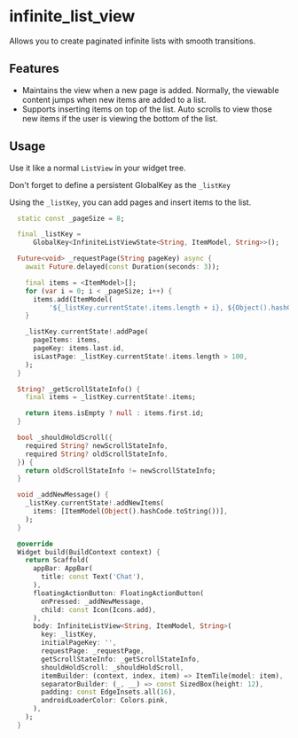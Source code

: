 # infinite_list_view
Allows you to create paginated infinite lists with smooth transitions.

## Features
- Maintains the view when a new page is added. Normally, the viewable content jumps when new items are added to a list. 
- Supports inserting items on top of the list. Auto scrolls to view those new items if the user is viewing the bottom of the list.

## Usage
Use it like a normal `ListView` in your widget tree.

Don't forget to define a persistent GlobalKey as the `_listKey`

Using the `_listKey`, you can add pages and insert items to the list.

```dart
  static const _pageSize = 8;

  final _listKey =
      GlobalKey<InfiniteListViewState<String, ItemModel, String>>();

  Future<void> _requestPage(String pageKey) async {
    await Future.delayed(const Duration(seconds: 3));

    final items = <ItemModel>[];
    for (var i = 0; i < _pageSize; i++) {
      items.add(ItemModel(
          '${_listKey.currentState!.items.length + i}, ${Object().hashCode.toString()}'));
    }

    _listKey.currentState!.addPage(
      pageItems: items,
      pageKey: items.last.id,
      isLastPage: _listKey.currentState!.items.length > 100,
    );
  }

  String? _getScrollStateInfo() {
    final items = _listKey.currentState!.items;

    return items.isEmpty ? null : items.first.id;
  }

  bool _shouldHoldScroll({
    required String? newScrollStateInfo,
    required String? oldScrollStateInfo,
  }) {
    return oldScrollStateInfo != newScrollStateInfo;
  }

  void _addNewMessage() {
    _listKey.currentState!.addNewItems(
      items: [ItemModel(Object().hashCode.toString())],
    );
  }

  @override
  Widget build(BuildContext context) {
    return Scaffold(
      appBar: AppBar(
        title: const Text('Chat'),
      ),
      floatingActionButton: FloatingActionButton(
        onPressed: _addNewMessage,
        child: const Icon(Icons.add),
      ),
      body: InfiniteListView<String, ItemModel, String>(
        key: _listKey,
        initialPageKey: '',
        requestPage: _requestPage,
        getScrollStateInfo: _getScrollStateInfo,
        shouldHoldScroll: _shouldHoldScroll,
        itemBuilder: (context, index, item) => ItemTile(model: item),
        separatorBuilder: (_, __) => const SizedBox(height: 12),
        padding: const EdgeInsets.all(16),
        androidLoaderColor: Colors.pink,
      ),
    );
  }
```